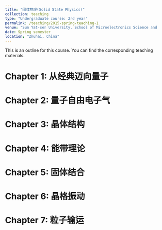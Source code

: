 ```yaml
---
title: "固体物理(Solid State Physics)"
collection: teaching
type: "Undergraduate course: 2rd year"
permalink: /teaching/2015-spring-teaching-1
venue: "Sun Yat-sen University, School of Microelectronics Science and Technology"
date: Spring semester
location: "Zhuhai, China"
---
```


This is an outline for this course. You can find the corresponding teaching materials.

Chapter 1: 从经典迈向量子
======

Chapter 2: 量子自由电子气
======

Chapter 3: 晶体结构
======

Chapter 4: 能带理论
======

Chapter 5: 固体结合
======

Chapter 6: 晶格振动
======

Chapter 7: 粒子输运
======
